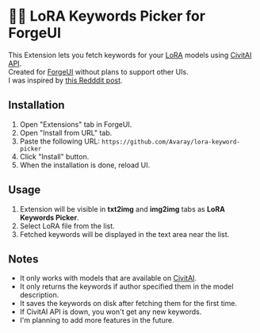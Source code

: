 # 🧙‍♂️ LoRA Keywords Picker for ForgeUI

This Extension lets you fetch keywords for your [LoRA](https://wiki.civitai.com/wiki/Low-Rank_Adaptation) models using [CivitAI API](https://developer.civitai.com/docs/api/public-rest).  
Created for [ForgeUI](https://github.com/lllyasviel/stable-diffusion-webui-forge) without plans to support other UIs.  
I was inspired by [this Redddit post](https://www.reddit.com/r/StableDiffusion/comments/1gbjasv/automatic1111_and_loras_for_generation_is_there/).

## Installation

1. Open "Extensions" tab in ForgeUI.
2. Open "Install from URL" tab.
3. Paste the following URL: `https://github.com/Avaray/lora-keyword-picker`
4. Click "Install" button.
5. When the installation is done, reload UI.

## Usage

1. Extension will be visible in **txt2img** and **img2img** tabs as **LoRA Keywords Picker**.
2. Select LoRA file from the list.
3. Fetched keywords will be displayed in the text area near the list.

## Notes

- It only works with models that are available on [CivitAI](https://civitai.com/models).
- It only returns the keywords if author specified them in the model description.
- It saves the keywords on disk after fetching them for the first time. 
- If CivitAI API is down, you won't get any new keywords.
- I'm planning to add more features in the future.
